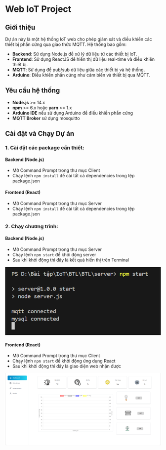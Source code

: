 # Web IoT Project

## Giới thiệu

Dự án này là một hệ thống IoT web cho phép giám sát và điều khiển các thiết bị phần cứng qua giao thức MQTT. Hệ thống bao gồm:

- **Backend**: Sử dụng Node.js để xử lý dữ liệu từ các thiết bị IoT.
- **Frontend**: Sử dụng ReactJS để hiển thị dữ liệu real-time và điều khiển thiết bị.
- **MQTT**: Sử dụng để pub/sub dữ liệu giữa các thiết bị và hệ thống.
- **Arduino**: Điều khiển phần cứng như cảm biến và thiết bị qua MQTT.

## Yêu cầu hệ thống

- **Node.js** >= 14.x
- **npm** >= 6.x hoặc **yarn** >= 1.x
- **Arduino IDE** nếu sử dụng Arduino để điều khiển phần cứng
- **MQTT Broker** sử dụng mosquitto

## Cài đặt và Chạy Dự án

### 1. Cài đặt các package cần thiết:

#### Backend (Node.js)

- Mở Command Prompt trong thư mục Client
- Chạy lệnh `npm install` để cài tất cả dependencies trong tệp package.json

#### Frontend (React)

- Mở Command Prompt trong thư mục Server
- Chạy lệnh `npm install` để cài tất cả dependencies trong tệp package.json

### 2. Chạy chương trình:

#### Backend (Node.js)

- Mở Command Prompt trong thư mục Server
- Chạy lệnh `npm start` để khởi động server
- Sau khi khởi động thì đây là kết quả hiển thị trên Terminal

<p align="center">
  <img src="./image/image.png" alt="Terminal Result">
</p>

#### Frontend (React)

- Mở Command Prompt trong thư mục Client
- Chạy lệnh `npm start` để khởi động ứng dụng React
- Sau khi khởi động thì đây là giao diện web nhận được

<p align="center">
  <img src="./image/image2.png" alt="Client Interface">
</p>
